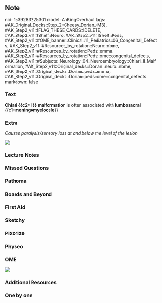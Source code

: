 ## Note
nid: 1539283225301
model: AnKingOverhaul
tags: #AK_Original_Decks::Step_2::Cheesy_Dorian_(M3), #AK_Step2_v11::!FLAG_THESE_CARDS::!DELETE, #AK_Step2_v11::!Shelf::Neuro, #AK_Step2_v11::!Shelf::Peds, #AK_Step2_v11::#OME_banner::Clinical::11_Pediatrics::06_Congenital_Defects, #AK_Step2_v11::#Resources_by_rotation::Neuro::nbme, #AK_Step2_v11::#Resources_by_rotation::Peds::emma, #AK_Step2_v11::#Resources_by_rotation::Peds::ome::congenital_defects, #AK_Step2_v11::#Subjects::Neurology::04_Neuroembryology::Chiari_II_Malformation, #AK_Step2_v11::Original_decks::Dorian::neuro::nbme, #AK_Step2_v11::Original_decks::Dorian::peds::emma, #AK_Step2_v11::Original_decks::Dorian::peds::ome::congenital_defects
markdown: false

### Text
<b>Chiari {{c2::II}} malformation</b> is often associated with
<b>lumbosacral</b> {{c1::<b>meningomyelocele</b>}}

### Extra
<i>Causes paralysis/sensory loss at and below the level of the
lesion</i>
<div>
  <div><img src="paste-5490076305850369.jpg"></div>
</div>

### Lecture Notes


### Missed Questions


### Pathoma


### Boards and Beyond


### First Aid


### Sketchy


### Pixorize


### Physeo


### OME
<div class="ome-widget">
  <a href=
  "https://onlinemeded.org/spa/pediatrics/congenital-defects/acquire?ref=anki">
  <img src="_OME_AnkiFlashcards_Lesson_5.png"></a>
</div>

### Additional Resources


### One by one


